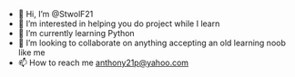 - 👋 Hi, I’m @StwolF21
- 👀 I’m interested in helping you do project while I learn
- 🌱 I’m currently learning Python
- 💞️ I’m looking to collaborate on anything accepting an old learning noob like me
- 📫 How to reach me anthony21p@yahoo.com

<!---
StwolF21/StwolF21 is a ✨ special ✨ repository because its `README.md` (this file) appears on your GitHub profile.
You can click the Preview link to take a look at your changes.
--->
